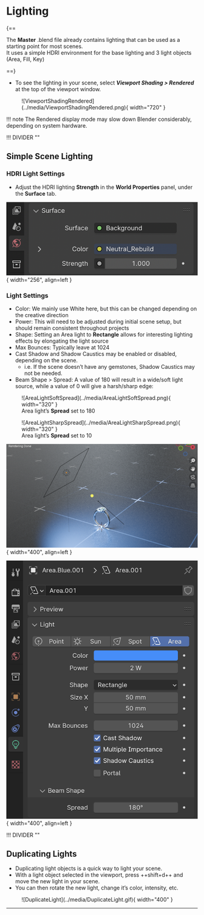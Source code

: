 # **Lighting**

{==

The **Master** .blend file already contains lighting that can be used as a starting point for most scenes.<br>
It uses a simple HDRI environment for the base lighting and 3 light objects (Area, Fill, Key)

==}

- To see the lighting in your scene, select ***Viewport Shading > Rendered*** at the top of the viewport window.

<figure markdown="span">
  ![ViewportShadingRendered](../media/ViewportShadingRendered.png){ width="720" }
</figure>

!!! note
    The Rendered display mode may slow down Blender considerably, depending on system hardware.


!!! DIVIDER ""


## **Simple Scene Lighting**

### **HDRI Light Settings**

<div class="grid" markdown>

- Adjust the HDRI lighting **Strength** in the **World Properties** panel, under the **Surface** tab.

![WorldPropertiesSurface](../media/WorldPropertiesSurface.png){ width="256", align=left }

</div>

### **Light Settings**

<div class="grid" markdown>

<div markdown>

- Color: We mainly use White here, but this can be changed depending on the creative direction
- Power: This will need to be adjusted during initial scene setup, but should remain consistent throughout projects
- Shape: Setting an Area light to **Rectangle** allows for interesting lighting effects by elongating the light source
- Max Bounces: Typically leave at 1024
- Cast Shadow and Shadow Caustics may be enabled or disabled, depending on the scene.
    - i.e. If the scene doesn’t have any gemstones, Shadow Caustics may not be needed.
- Beam Shape > Spread: A value of 180 will result in a wide/soft light source, while a value of 0 will give a harsh/sharp edge:

<figure markdown="span">
  ![AreaLightSoftSpread](../media/AreaLightSoftSpread.png){ width="320" }
  <figcaption>Area light’s <strong>Spread</strong> set to 180</figcaption>
</figure>

<figure markdown="span">
  ![AreaLightSharpSpread](../media/AreaLightSharpSpread.png){ width="320" }
  <figcaption>Area light’s <strong>Spread</strong> set to 10</figcaption>
</figure>

</div>

<div markdown>

![AreaLight](../media/AreaLight.png){ width="400", align=left }

![LightSettings](../media/LightSettings.png){ width="400", align=left }

</div>

</div>


!!! DIVIDER ""


## **Duplicating Lights**

- Duplicating light objects is a quick way to light your scene.
- With a light object selected in the viewport, press ++shift+d++ and move the new light in your scene.
- You can then rotate the new light, change it’s color, intensity, etc.

<figure markdown="span">
  ![DuplicateLight](../media/DuplicateLight.gif){ width="400" }
</figure>


---
